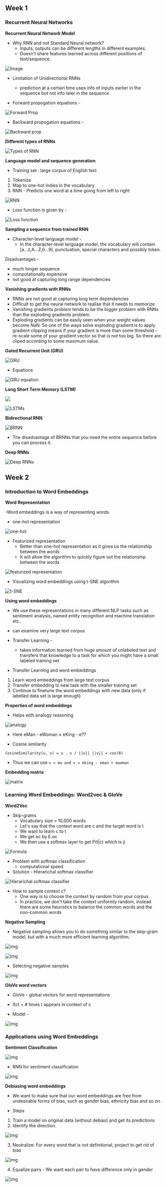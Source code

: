 ## Week 1

### Recurrent Neural Networks

**Recurrent Neural Network Model**

- Why RNN and not Standard Neural network?
    - Inputs, outputs can be different lengths in different examples.
    - Doesn't share features learned across different positions of text/sequence.

![Image](https://github.com/amanchadha/coursera-deep-learning-specialization/raw/master/C5%20-%20Sequence%20Models/Notes/Images/15.png)

- Limitation of Unidirectional RNNs
   - prediction at a certain time uses info of inputs earlier in the sequence but not info later in the sequence

- Forward propogation equations -

![Forward Prop](https://github.com/amanchadha/coursera-deep-learning-specialization/raw/master/C5%20-%20Sequence%20Models/Notes/Images/04.png)

- Backward propogation equations -

![Backward prop](https://github.com/amanchadha/coursera-deep-learning-specialization/raw/master/C5%20-%20Sequence%20Models/Notes/Images/08.png)

**Different types of RNNs**

![Types of RNN](https://i.stack.imgur.com/6VAOt.jpg)

**Language model and sequence generation**

- Training set : large corpus of English text
1. Tokenize
2. Map to one-hot indies in the vocabulary
3. RNN - Predicts one word at a time going from left to right

![RNN](https://github.com/amanchadha/coursera-deep-learning-specialization/raw/master/C5%20-%20Sequence%20Models/Notes/Images/13.png)

- Loss function is given by -

![Loss function](https://github.com/amanchadha/coursera-deep-learning-specialization/raw/master/C5%20-%20Sequence%20Models/Notes/Images/14.png)

**Sampling a sequence from trained RNN**

- Character-level language model -
    - In the character-level language model, the vocabulary will contain [a...z,A...Z,0...9], punctuation, special characters and possibly token.

Disadvantages - 
   - much longer sequence
   - computationally expensive
   - not good at capturing long range dependencies

**Vanishing gradients with RNNs**

- RNNs are not good at capturing long term dependencies 
- Difficult to get the neural network to realise that it needs to memorize
- Vanishing gradients problem tends to be the bigger problem with RNNs than the exploding gradients problem.
- Exploding gradients can be easily seen when your weight values become NaN. So one of the ways solve exploding gradient is to apply gradient clipping means if your gradient is more than some threshold - re-scale some of your gradient vector so that is not too big. So there are cliped according to some maximum value.

**Gated Recurrent Unit (GRU)**

![GRU](https://miro.medium.com/v2/resize:fit:723/1*O8k5NP_FF3zKCwDZUYoiaA.png)

- Equations

![GRU equation](https://github.com/amanchadha/coursera-deep-learning-specialization/raw/master/C5%20-%20Sequence%20Models/Notes/Images/20.png)

**Long Short Term Memory (LSTM)**

![](https://franklinwu19.github.io/2018/08/27/rnn-lstm/rnn1.png)

![LSTMs](https://franklinwu19.github.io/2018/08/27/rnn-lstm/LSTM.png)

**Bidirectional RNN**

![BRNN](https://miro.medium.com/v2/resize:fit:1100/format:webp/1*6QnPUSv_t9BY9Fv8_aLb-Q.png)

- The disadvantage of BRNNs that you need the entire sequence before you can process it.

**Deep RNNs**

![Deep RNNs](https://github.com/amanchadha/coursera-deep-learning-specialization/raw/master/C5%20-%20Sequence%20Models/Notes/Images/25.png)



## Week 2

### Introduction to Word Embeddings

**Word Representation**

-Word embeddings is a way of representing words.

- one-hot representation

![one-hot](https://github.com/amanchadha/coursera-deep-learning-specialization/raw/master/C5%20-%20Sequence%20Models/Notes/Images/27.png)

-  Featurized representation
   - Better than one-hot representation as it gives us the relationship between the words
   - It will allow the algorithm to quickly figure out the relationship between the words

![featurized representation](https://github.com/amanchadha/coursera-deep-learning-specialization/raw/master/C5%20-%20Sequence%20Models/Notes/Images/28.png)

- Visualizing word embeddings using t-SNE algorithm

![t-SNE](https://github.com/amanchadha/coursera-deep-learning-specialization/raw/master/C5%20-%20Sequence%20Models/Notes/Images/29.png)


**Using word embeddings**

- We use these representations in many different NLP tasks such as sentiment analysis, named entity recognition and machine translation etc..
- can examine very large text corpus

- Transfer Learning -
  - takes information learned from huge amount of unlabeled text and transfers that knowledge to a task for which you might have a small labeled training set

- Transfer Learning and word embeddings
1. Learn word embeddings from large text corpus 
2. Transfer embedding to new task with the smaller training set
3. Continue to finetune the word embeddings with new data (only if labelled data set is large enough)

**Properties of word embeddings**

- Helps with analogy reasoning

![analogy](https://github.com/amanchadha/coursera-deep-learning-specialization/raw/master/C5%20-%20Sequence%20Models/Notes/Images/32.png)

- Here eMan - eWoman ≈ eKing - e??

- Cosine similarity

```
CosineSimilarity(u, v) = u . v / ||u|| ||v|| = cos(θ)
```
- Thus we can use `u = ew and v = eking - eman + ewoman`

**Embedding matrix**

![matrix](https://github.com/amanchadha/coursera-deep-learning-specialization/raw/master/C5%20-%20Sequence%20Models/Notes/Images/36.png)


### Learning Word Embeddings: Word2vec & GloVe

**Word2Vec**

- Skip-grams
  - Vocabulary size = 10,000 words
  - Let's say that the context word are c and the target word is t
  - We want to learn c to t
  - We get ec by E.oc
  - We then use a softmax layer to get P(t|c) which is ŷ

![Formula](https://github.com/amanchadha/coursera-deep-learning-specialization/raw/master/C5%20-%20Sequence%20Models/Notes/Images/39.png)

- Problem with softmax classification
  - computational speed
- Solution - Hierarichal softmax classifier

![Hierarichal softmax classifier](https://github.com/amanchadha/coursera-deep-learning-specialization/raw/master/C5%20-%20Sequence%20Models/Notes/Images/40.png)

- How to sample context c?
  - One way is to choose the context by random from your corpus
  - In practice, we don't take the context uniformly random, instead there are some heuristics to balance the common words and the non-common words

**Negative Sampling**

- Negative sampling allows you to do something similar to the skip-gram model, but with a much more efficient learning algorithm.

![img](https://github.com/amanchadha/coursera-deep-learning-specialization/raw/master/C5%20-%20Sequence%20Models/Notes/Images/41.png)

![img](https://github.com/amanchadha/coursera-deep-learning-specialization/raw/master/C5%20-%20Sequence%20Models/Notes/Images/42.png)

- Selecting negative samples

![img](https://github.com/amanchadha/coursera-deep-learning-specialization/raw/master/C5%20-%20Sequence%20Models/Notes/Images/43.png)

**GloVe word vectors**

- GloVe - global vectors for word representations

- Xct = # times t appears in context of c

- Model -

![img](https://github.com/amanchadha/coursera-deep-learning-specialization/raw/master/C5%20-%20Sequence%20Models/Notes/Images/44.png)


### Applications using Word Embeddings

**Sentiment Classification**

![img](https://github.com/amanchadha/coursera-deep-learning-specialization/raw/master/C5%20-%20Sequence%20Models/Notes/Images/46.png)

- RNN for sentiment classification

![img](https://github.com/amanchadha/coursera-deep-learning-specialization/raw/master/C5%20-%20Sequence%20Models/Notes/Images/47.png)

**Debiasing word embeddings**

- We want to make sure that our word embeddings are free from undesirable forms of bias, such as gender bias, ethnicity bias and so on.

- Steps
1. Train a model on original data (without debias) and get its predictions
2. Identify the direction.

![img](https://github.com/amanchadha/coursera-deep-learning-specialization/raw/master/C5%20-%20Sequence%20Models/Notes/Images/49.png)

3. Neutralize: For every word that is not definitional, project to get rid of bias

![img](https://github.com/amanchadha/coursera-deep-learning-specialization/raw/master/C5%20-%20Sequence%20Models/Notes/Images/50.png)

4. Equalize pairs - We want each pair to have difference only in gender

![img](https://github.com/amanchadha/coursera-deep-learning-specialization/raw/master/C5%20-%20Sequence%20Models/Notes/Images/51.png)

